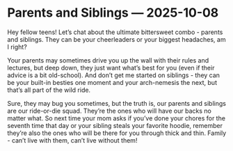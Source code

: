 # Parents and Siblings — 2025-10-08

Hey fellow teens! Let’s chat about the ultimate bittersweet combo - parents and siblings. They can be your cheerleaders or your biggest headaches, am I right? 

Your parents may sometimes drive you up the wall with their rules and lectures, but deep down, they just want what’s best for you (even if their advice is a bit old-school). And don’t get me started on siblings - they can be your built-in besties one moment and your arch-nemesis the next, but that’s all part of the wild ride.

Sure, they may bug you sometimes, but the truth is, our parents and siblings are our ride-or-die squad. They’re the ones who will have our backs no matter what. So next time your mom asks if you’ve done your chores for the seventh time that day or your sibling steals your favorite hoodie, remember they’re also the ones who will be there for you through thick and thin. Family - can’t live with them, can’t live without them!